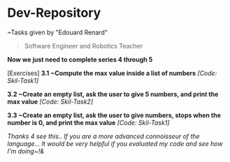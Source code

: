 # Dev-Repository

~Tasks given by "Edouard Renard"

>Software Engineer and Robotics Teacher

**Now we just need to complete series 4 through 5**

[Exercises]
**3.1 ~Compute the max value inside a list of numbers**
*[Code: Skil-Task1]*

**3.2 ~Create an empty list, ask the user to give 5 numbers, and print the max value**
*[Code: Skil-Task2]*

**3.3 ~Create an empty list, ask the user to give numbers, stops when the number is 0, and print the max value**
*[Code: Skil-Task1]*

*Thanks 4 see this.. If you are a more advanced connoisseur of the language... It would be very helpful if you evaluated my code and see how I'm doing~!&*
